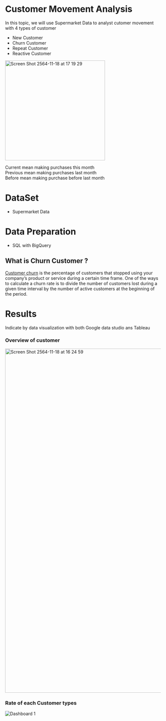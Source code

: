 # Customer Movement Analysis
In this topic, we will use Supermarket Data to analyst cutomer movement with 4 types of customer
* New Customer
* Churn Customer
* Repeat Customer
* Reactive Customer 

<img width="323" alt="Screen Shot 2564-11-18 at 17 19 29" src="https://user-images.githubusercontent.com/69904258/142397097-aeed1e0c-3987-40f2-a962-fb844388171c.png">


Current mean making purchases this month \
Previous mean making purchases last month \
Before mean making purchase before last month 

# DataSet
* Supermarket Data 

# Data Preparation
* SQL with BigQuery 

## What is Churn Customer ?
[Customer churn](https://towardsdatascience.com/predict-customer-churn-the-right-way-using-pycaret-8ba6541608ac) is the percentage of customers that stopped using your company’s product or service during a certain time frame. One of the ways to calculate a churn rate is to divide the number of customers lost during a given time interval by the number of active customers at the beginning of the period.

# Results

Indicate by data visualization with both Google data studio ans Tableau

### Overview of customer
<img width="1112" alt="Screen Shot 2564-11-18 at 16 24 59" src="https://user-images.githubusercontent.com/69904258/142404770-cd9207e7-9015-406c-855d-6a1ca4bcea76.png">

### Rate of each Customer types 
![Dashboard 1](https://user-images.githubusercontent.com/69904258/142405012-3cfabe9e-74ea-4594-bedc-4cbe137e9a8d.png)

